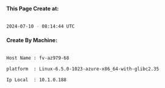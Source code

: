 
   
#### This Page Create at:

```bash

2024-07-10 - 08:14:44 UTC

```

#### Create By Machine:

```bash

Host Name : fv-az979-68

platform  : Linux-6.5.0-1023-azure-x86_64-with-glibc2.35

Ip Local  : 10.1.0.188

```

